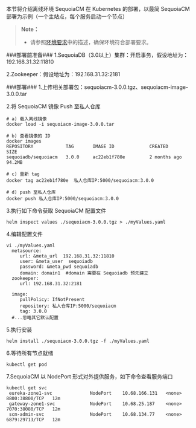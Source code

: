 本节将介绍离线环境 SequoiaCM 在 Kubernetes 的部署，以最简 SequoiaCM 部署为示例（一个主站点，每个服务启动一个节点）

>  **Note：**
> 
>  * 请参照[环境要求][Require]中的描述，确保环境符合部署要求。  

###部署前准备###
1.SequoiaDB（3.0以上）集群：开启事务，假设地址为：192.168.31.32:11810

2.Zookeeper：假设地址为：192.168.31.32:2181

###部署###
1.上传相关部署包：sequoiacm-3.0.0.tgz、sequoiacm-image-3.0.0.tar

2.将 SequoiaCM 镜像 Push 至私人仓库

```
# a) 载入离线镜像
docker load -i sequoiacm-image-3.0.0.tar

# b) 查看镜像的 ID
docker images
REPOSITORY            TAG       IMAGE ID             CREATED             SIZE
sequoiadb/sequoiacm   3.0.0     ac22eb1f780e         2 months ago        94.2MB

# c) 重新 tag
docker tag ac22eb1f780e  私人仓库IP:5000/sequoiacm:3.0.0

# d) push 至私人仓库
docker push 私人仓库IP:5000/sequoiacm:3.0.0
```

3.执行如下命令获取 SequoiaCM 配置文件

```
helm inspect values ./sequoiacm-3.0.0.tgz > ./myValues.yaml
```

4.编辑配置文件

```
vi ./myValues.yaml
  metasource:
     url: &meta_url  192.168.31.32:11810
     user: &meta_user  sequoiadb
     password: &meta_pwd sequoiadb
     domain: domain1  #domain 需要在 Sequoiadb 预先建立
  zookeeper:
     url: 192.168.31.32:2181 

  image:
     pullPolicy: IfNotPresent
     repository: 私人仓库IP:5000/sequoiacm
     tag: 3.0.0
  #...忽略其它默认配置

```

5.执行安装

```
helm install ./sequoiacm-3.0.0.tgz -f ./myValues.yaml
```
6.等待所有节点就绪

```
kubectl get pod 
```

7.SequoiaCM 以 NodePort 形式对外提供服务，如下命令查看服务端口

```
kubectl get svc
 eureka-zone1-svc              NodePort    10.68.166.131   <none>        8800:38800/TCP   12m
 gateway-zone1-svc             NodePort    10.68.25.187    <none>        7070:38080/TCP   12m
 scm-admin-svc                 NodePort    10.68.134.77    <none>        6879:29713/TCP   12m
```

[Require]:Kubernetes/SequoiaCM_Deploy/require.md
